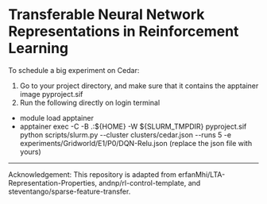 Transferable Neural Network Representations in Reinforcement Learning
=====================
To schedule a big experiment on Cedar: 
1. Go to your project directory, and make sure that it contains the apptainer image pyproject.sif
2. Run the following directly on login terminal
* module load apptainer
* apptainer exec -C -B .:${HOME} -W ${SLURM_TMPDIR} pyproject.sif python scripts/slurm.py --cluster clusters/cedar.json --runs 5 -e experiments/Gridworld/E1/P0/DQN-Relu.json 
(replace the json file with yours)

---
Acknowledgement: This repository is adapted from erfanMhi/LTA-Representation-Properties, andnp/rl-control-template, and steventango/sparse-feature-transfer.